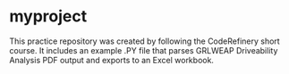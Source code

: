 # myproject
This practice repository was created by following the CodeRefinery short course.
It includes an example .PY file that parses GRLWEAP Driveability Analysis PDF output and exports to an Excel workbook.
